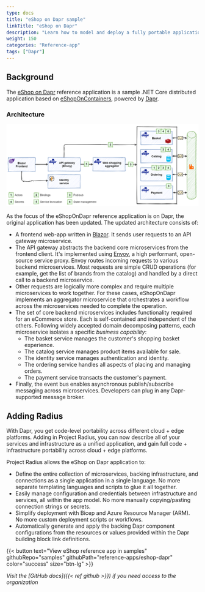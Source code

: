 ```yaml
---
type: docs
title: "eShop on Dapr sample"
linkTitle: "eShop on Dapr"
description: "Learn how to model and deploy a fully portable application with Dapr and Project Radius"
weight: 150
categories: "Reference-app"
tags: ["Dapr"]
---
```


## Background

The [eShop on Dapr](https://github.com/dotnet-architecture/eShopOnDapr) reference application is a sample .NET Core distributed application based on [eShopOnContainers](https://github.com/dotnet-architecture/eShopOnContainers), powered by [Dapr](https://dapr.io).

### Architecture

<img src="architecture.png" alt="Architecture diagram of eShop on Dapr" width="900px" ><br />

As the focus of the eShopOnDapr reference application is on Dapr, the original application has been updated. The updated architecture consists of:

- A frontend web-app written in [Blazor](https://dotnet.microsoft.com/apps/aspnet/web-apps/blazor). It sends user requests to an API gateway microservice.
- The API gateway abstracts the backend core microservices from the frontend client. It's implemented using [Envoy](https://www.envoyproxy.io/), a high performant, open-source service proxy. Envoy routes  incoming requests to various backend microservices. Most requests are simple CRUD operations (for example, get the list of brands from the catalog) and handled by a direct call to a backend microservice.
- Other requests are logically more complex and require multiple microservices to work together. For these cases, eShopOnDapr implements an aggregator microservice that orchestrates a workflow across the microservices needed to complete the operation.
- The set of core backend microservices includes functionality required for an eCommerce store. Each is self-contained and independent of the others. Following widely accepted domain decomposing patterns, each microservice isolates a specific *business capability*:
  - The basket service manages the customer's shopping basket experience.
  - The catalog service manages product items available for sale.
  - The identity service manages authentication and identity.
  - The ordering service handles all aspects of placing and managing orders.
  - The payment service transacts the customer's payment.
- Finally, the event bus enables asynchronous publish/subscribe messaging across microservices. Developers can plug in any Dapr-supported message broker.

## Adding Radius

With Dapr, you get code-level portability across different cloud + edge platforms. Adding in Project Radius, you can now describe all of your services and infrastructure as a unified application, and gain full code + infrastructure portability across cloud + edge platforms.

Project Radius allows the eShop on Dapr application to:

- Define the entire collection of microservices, backing infrastructure, and connections as a single application in a single language. No more separate templating languages and scripts to glue it all together.
- Easily manage configuration and credentials between infrastructure and services, all within the app model. No more manually copying/pasting connection strings or secrets.
- Simplify deployment with Bicep and Azure Resource Manager (ARM). No more custom deployment scripts or workflows.
- Automatically generate and apply the backing Dapr component configurations from the resources or values provided within the Dapr building block link definitions.

{{< button text="View eShop reference app in samples" githubRepo="samples" githubPath="reference-apps/eshop-dapr" color="success" size="btn-lg" >}}

*Visit the [GitHub docs]({{< ref github >}}) if you need access to the organization*